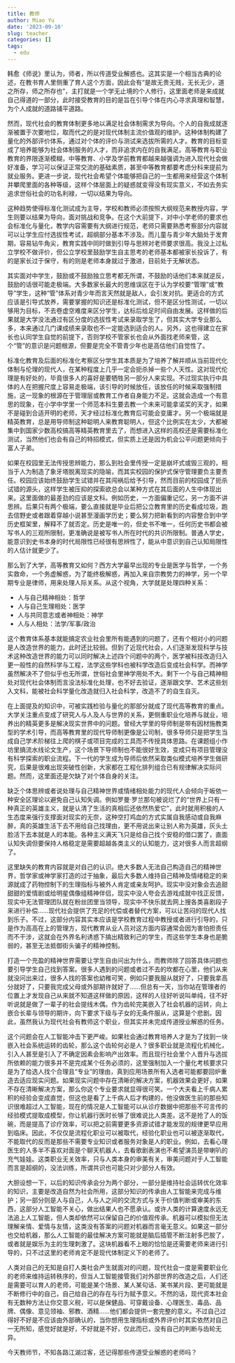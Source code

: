 ```yaml
---
title: 教师
author: Miao Yu
date: '2023-09-10'
slug: teacher
categories: []
tags:
  - edu
---
```

韩愈《师说》里认为，师者，所以传道受业解惑也。这其实是一个相当古典的论述，在教书育人里侧重了育人这个方面，因此会有“是故无贵无贱，无长无少，道之所存，师之所存也”，主打就是一个学无止境的个人修行，这里面老师是来成就自己得道的一部分，此时接受教育的目的是旨在引导个体在内心寻求真理和智慧，为个人成就的道路铺平道路。

然而，现代社会的教育体制更多地以满足社会体制需求为导向。个人的自我成就逐渐被置于次要地位，取而代之的是对现代体制主流价值观的维护。这种体制构建了量化的外部评价体系，通过对个体的评价与测试来选拔所需的人才。教育的目标变成了培养能够为社会体制服务的人才，而非追求内在的自我满足。高等教育与职业教育的界限逐渐模糊，中等教育、小学及学前教育都越来越强调为进入现代社会做好准备，学习可以保证正常交流的基础素质，甚至中等教育都要考虑分科来提前为就业服务。更进一步说，现代社会希望个体能够把自己的一生都用来经营这个体制并攀爬里面的各种等级，这样个体层面上的疑惑就变得没有现实意义，不如去务实追求世俗社会的功名利禄，一切以结果为导向。

这种趋势使得标准化测试成为主导，学校和教师必须按照大纲规范来教授内容，学生则要以结果为导向，面对挑战和竞争。在这个大前提下，对中小学老师的要求也会标准化与量化，教学内容需要有大纲进行规范，老师只需要熟悉考察部分内容就可以让学生应付选拔性考试，超纲部分基本不涉及。而儿童与青少年大脑处于发育期，容易钻牛角尖，教育实践中同时做到引导与思辨对老师要求很高。我没上过私立学校不做评价，但公立学校里鼓励学生自主思考的老师基本都被家长投诉了，有的是家长过于保守，有的则是老师本身就过于激进，目前处于无解状态。

其实面对中学生，鼓励或不鼓励独立思考都无所谓，不鼓励的话他们本来就逆反，鼓励的话很可能走极端。大多数家长最大的思维误区在于认为学校要“管理”或“教导”学生，这种“管”体系对青少年而言天然就是敌人，会引发对抗。更适合的方式应该是引导式放养，需要掌握的知识还是标准化测试，但不是区分性测试，一切以够用为目标，不去卷虚空难度来区分学生，达标后给足时间自由发展。这样做的后果就是大学没法通过有区分度的选拔性考试来录取学生了，但其实大学专业那么多，本来通过几门课成绩来录取也不一定能选到适合的人。另外，这也得建立在家长也认同学生自觉的前提下，否则学校不管家长也会从外面找老师来管，这个“管”的意识是问题根源，但要是完全不管青少年也是高估他们自觉性了。

标准化教育及后面的标准化考察区分学生其本质是为了培养了解并顺从当前现代化体制与伦理的现代人，在某种程度上几乎一定会扼杀掉一些个人天性。这对现代伦理是有好处的，毕竟很多人的喜好是要牺牲另一部分人来实现。不过现实执行中具体的人在把握尺度上容易走极端，该引导的时候放任，该放任的时候采取强制措施，这一现象的根源在于管理层或教育工作者自身能力不足。这就会造成一个有意思的现象，在小学中学里一个师范本科生要去教一个未来可能拿诺奖的天才，如果不是碰到合适开明的老师，天才经过标准化教育后可能会变庸才。另一个极端就是精英教育，总是用导师制这种聪明人来教育聪明人，但这个比例实在太少，大都被集中到国家少数高校搞高等精英教育里去了，而想进入这样的高校还是需要标准化测试，当然他们也会有自己的特招模式，但实质上还是因为机会公平问题更倾向于富人子弟。

如果在校园里无法传授思辨能力，那么到社会里传授一定是崩坏式或毁三观的，相当于人为制造了象牙塔脱离现实的隐喻，而其实校园的保护式保守管理要负主要责任。校园应该始终鼓励学生试错并在其闯祸后给予引导，然而目前的校园成了扼杀试错的源头，这样学生被压抑的探索欲总会以某种方式在其后面的人生中体现出来。这里面做的最差劲的应该是文科。例如历史，一方面偏重记忆，另一方面不讲思辨。后果只有两个极端，要么直接就是毕业后把公立教育里的历史看成垃圾，跑去信野史或者跟着穿越小说甚至漫画学历史；要么努力把新看到的内容整合到中学历史框架里，解释不了就否定。历史是唯一的，但史书不唯一，任何历史书都会被写书人的三观所限制，更准确说是被写书人所在时代的共识所限制。普通人学史，能意识到史书本身的时代局限性已经很有思辨性了，能从中意识到自己认知局限性的人估计就更少了。

那么到了大学，高等教育又如何？西方大学最早出现的专业是医学与哲学，一个务实救命，一个务虚解惑，为了能终极解惑，再加入来自宗教势力的神学，另一个早期专业是律师，用来处理人际关系。从这个视角，大学就是处理四种关系：

- 人与自己精神相处：哲学
- 人与自己生理相处：医学
- 人与共同意志或者神相处：神学
- 人与人相处：法学/军事/政治

这个教育体系基本就能搞定农业社会里所有能遇到的问题了，还有个相对小的问题是人改造世界的能力，此时还比较弱。但到了近现代社会，人们逐渐发现科学与技术这种改造世界的能力可以同时解决上述四个问题中的两个，医学被科技改造归入更一般性的自然科学与工程，法学这些学科也被科学改造后变成社会科学。而神学虽然解决不了但似乎也无所谓，世俗社会里神学用处不大。剩下一个与自己精神相处对现代社会体制而言没法标准化处理，也不好去验证，逐渐跟文学、艺术这些划入文科，能被社会科学量化改造就归入社会科学，改造不了的自生自灭。

在上面提及的知识中，可被实践检验与量化的那部分就成了现代高等教育的重点。大学关注重点变成了研究人与人及人与世界的关系，更侧重职业化培养与就业，培养出的精英更多是解决现实世界中的问题。曾经大学里的导师制是带有因材施教类型的学术引导，而高等教育里的现代导师制更像是公司制，很多导师只是把学生当成自己学术阶梯往上爬的棋子或项目完成的工具而不传授具体思路。在课题组小作坊里搞流水线论文生产，这个场景下导师制也不能很好生效，变成只有项目管理没有科学探索的职业流程。下一代的学生成为导师后依然采取类似模式培养学生做研究，后果是很难出现突破性创新，大家都在工程化排列组合已有规律解决实际问题。然而，这里面还是欠缺了对个体自身的关注。

缺乏个体思辨或者说处理与自己精神世界或情绪相处能力的现代人会倾向于皈依一种安全区理论以避免自己认知失调。例如罗曼·罗兰那句被说烂了的“世界上只有一种真正的英雄主义，就是认清了生活的真相后还依然热爱它”，此时就用积极的人生态度来强行支撑面对现实的无奈，这种空打鸡血的方式实属自我感动或自我麻醉，真的英雄生活下去不用给自己找理由，更不用说出来让别人称为英雄，灰头土脸活下去本就是人的本能。各种主义满天飞只是给自己找个安稳的借口罢了，直面认知失调但要保持人格稳定是需要超越各类主义的认知能力，这对很多人而言超纲了。

这里缺失的教育内容就是对自己的认识。绝大多数人无法自己构造自己的精神世界，哲学家或神学家打造的过于抽象，最后大多数人维持自己精神及情绪稳定的来源就成了药物控制下的生理指标与被外人肯定或亲友呵护。现实中没对象会去追甜甜甜的爱情剧或给明星偶像组精神伴侣，现实中没人夸会去游戏成就中找正反馈，现实中无法管理团队就在粉丝团里当领导，现实中不快乐就去网上搜各类喜剧段子来进行补偿……现代社会提供了充足的代偿或者替代方案，可以让苦闷的现代人找到乐子。不过，这部分内容其实本应该是学校教育过程中教授或者进行引导的，只是作为高高在上的管理方，现代教育从业人员对这方面内容通常会因为害怕担责任而不干涉，这就会在外界名利诱惑下搞出精致利己的学生，而这些学生本身也是脆弱的，甚至无法抵御街头骗子的精神控制。

打造一个充盈的精神世界需要让学生自由问出为什么，而教师除了回答具体问题也要引导学生自己找到答案。很多人遇到的问题或者过不去的坎都在心里，他们从来就没问出来过，很多人找的答案也幼稚可笑，例如只要我服从就好了，只要我拿高分就好了，只要我完成父母或外部期许就好了……但总有一天，当你站在管理者的位置上才发现自己从来就不知道这样做的原因，这样的人往好听说叫单纯，往不好听说就是做了一辈子的社会提线木偶。作为齿轮完美嵌入了社会机器的运转，向上嵌合长辈与领导的期许，向下要求下级与子女的无条件服从，这算是个悲剧。因此，虽然我认为现代社会有教师这个职业，但其实并未完成传道授业解惑的任务。

这个问题会在人工智能冲击下更严峻。如果社会通过教育培养人才是为了找到一块嵌入社会系统运转的齿轮，那么这个齿轮何必是人？很多职业就是流程化机械化，引入人甚至是引入了不确定因素会影响产出效率。而且现行社会里个人晋升与选拔所依赖的能力很多并不是完成某个任务必须的，这里强制加入一个量化考核要求只是为了给选人找个合理且“专业”的理由，真到应用场景所有入选者可能都要回炉重造去适应现实问题。如果现实问题中存在清晰的解决方案，机器效果会更好，如果不存在清晰解决方案，那么你这个专业要求就显得很可笑。一个大夫看上千病人累积的经验会变成直觉，但这也是看了上千病人后才构建的，他没做医生前的那些知识很难超过人工智能，现在的情况是人工智能可以从诊疗数据中把那些不可言传的经验模式提取成模型，你让机器行医时长够了很难说比人类差。这不是抢了人的饭碗，而是提高了诊疗效率，可以把之前需要更多资源试错才能发现的规律更早应用到临床。因此，不仅仅是流程化职业可以被取代，经验化职业也可以被逐渐取代，不能取代的反而是那些不需要专业知识或者服务对象是人的职业。例如，去看心理医生的人多半不喜欢对面是个聊天机器人，去看歌剧表演也不希望演员是带喇叭的充气娃娃。这类职业无关效率，只与人类本身的审美有关，审美问题对于人工智能而言是超纲的，没法训练，所谓共识也可能只对少部分人有效。

大胆设想一下，以后的知识传承会分为两个部分，一部分是维持社会运转优化效率的知识，主要是改造自然为社会所用，这部分知识的传承由人工智能来完成与维护；另一部分则是人与自己，人与人之间的交流方式与关于价值判断或审美的东西，这部分人工智能不关心，做出结果人也不愿承认。或许人类的计算速度永远无法追上人工智能，但人类却依然可以保留自己的价值观传承。机器可以模拟但无法理解亲情、爱情与友情，这类没有答案的问题对机器而言毫无意义。如果这一部分也交给机器，那么人工智能的最佳解决方案可能就是脑后插管不断注射多巴胺了，或者就是娱乐为主的生理刺激了。这块机器看不上眼的恰恰是还需要老师来进行引导的，只不过这里的老师肯定不是现代体制定义下的老师了。

人类对自己的无知是自打人类社会产生就面对的问题，现代社会一度是需要职业化的老师来维持运转秩序的，但当人工智能接管我们对外部世界的改造之后，人们还是需要可以育人的老师，可能是某个场景、某人某句话、某书某片段、更可能就是不断修行中的自己，自己给自己的存在与行为赋予意义。不然的话，现代资本社会有无数种方法让你交意义税，可以是保健品、可穿戴设备、心理医生、毒品、品牌、偶像、意见领袖、邪教、酒精……他们都会提供一套完整的意义。不过自己过得好不好是不应该由外部确认的，当你想用生理指标或外界评价时其实依然对自己一无所知，感觉好就是好，不好就是不好，仅此而已，没有自己的判断与齿轮无异。

今天教师节，不知各路江湖过客，还记得那些传道受业解惑的老师吗？

